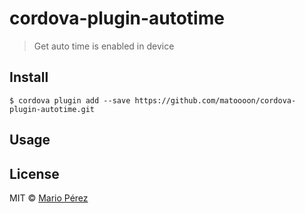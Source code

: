 # cordova-plugin-autotime

> Get auto time is enabled in device


## Install

```
$ cordova plugin add --save https://github.com/matoooon/cordova-plugin-autotime.git
```


## Usage


## License

MIT © [Mario Pérez](https://github.com/matoooon)
